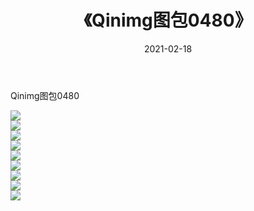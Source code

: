 ﻿---
layout: post
title:  《Qinimg图包0480》
date:   2021-02-18
img: http://imgx.orgx.ga/Qinimg图包/Qinimg图包0480/000.jpg
categories: [美女, 清纯, 唯美]
---

Qinimg图包0480

 ![](http://imgx.orgx.ga/Qinimg图包/Qinimg图包0480/001.jpg) <br>![](http://imgx.orgx.ga/Qinimg图包/Qinimg图包0480/002.jpg) <br>![](http://imgx.orgx.ga/Qinimg图包/Qinimg图包0480/003.jpg) <br>![](http://imgx.orgx.ga/Qinimg图包/Qinimg图包0480/004.jpg) <br>![](http://imgx.orgx.ga/Qinimg图包/Qinimg图包0480/005.jpg) <br>![](http://imgx.orgx.ga/Qinimg图包/Qinimg图包0480/006.jpg) <br>![](http://imgx.orgx.ga/Qinimg图包/Qinimg图包0480/007.jpg) <br>![](http://imgx.orgx.ga/Qinimg图包/Qinimg图包0480/008.jpg) <br>![](http://imgx.orgx.ga/Qinimg图包/Qinimg图包0480/009.jpg) <br>